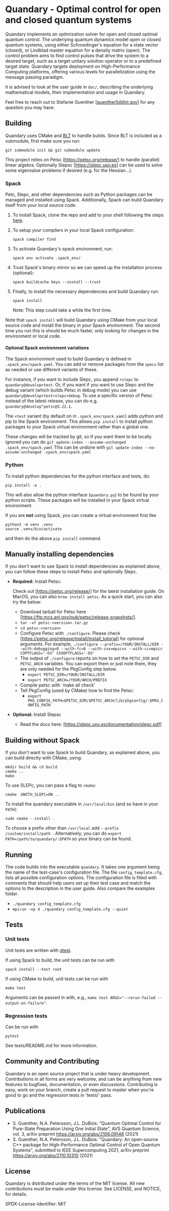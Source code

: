 # Quandary - Optimal control for open and closed quantum systems
Quandary implements an optimization solver for open and closed optimal quantum control. The underlying quantum dynamics model open or closed quantum systems, using either Schroedinger's equation for a state vector (closed), or Lindblad master equation for a density matrix (open). The control problem aims to find control pulses that drive the system to a desired target, such as a target unitary solution operator or to a predefined target state. Quandary targets deployment on High-Performance Computing platforms, offering various levels for parallelization using the message passing paradigm. 

It is advised to look at the user guide in `doc/`, describing the underlying mathematical models, their implementation and usage in Quandary. 

Feel free to reach out to Stefanie Guenther [guenther5@llnl.gov] for any question you may have. 

## Building
Quandary uses CMake and [BLT](https://github.com/LLNL/blt) to handle builds. Since BLT is included as a
submodule, first make sure you run:
```
git submodule init && git submodule update
```

This project relies on Petsc [https://petsc.org/release/] to handle (parallel) linear algebra. Optionally Slepsc [https://slepc.upv.es] can be used to solve some eigenvalue problems if desired (e.g. for the Hessian...).

### Spack
Petc, Slepc, and other dependencies such as Python packages can be managed and installed using Spack.
Additionally, Spack can build Quandary itself from your local source code.

1. To install Spack, clone the repo and add to your shell following the steps [here](https://spack.readthedocs.io/en/latest/getting_started.html#installation).

2. To setup your compilers in your local Spack configuration:
   ```
   spack compiler find
   ```

3. To activate Quandary's spack environment, run:
    ```
    spack env activate .spack_env/
    ```

4. Trust Spack's binary mirror so we can speed up the installation process (optional):
    ```
    spack buildcache keys --install --trust
    ```
5. Finally, to install the necessary dependencies and build Quandary run:
    ```
    spack install
    ```
    Note: This step could take a while the first time.

Note that `spack install` will build Quandary using CMake from your local source code and install the binary in your Spack environment.
The second time you run this is should be much faster, only looking for changes in the environment or local code.

#### Optional Spack environment variations
The Spack environment used to build Quandary is defined in `.spack_env/spack.yaml`.
You can add or remove packages from the `specs` list as needed or use different variants of these.

For instance, if you want to include Slepc, you append `+slepc` to `quandary@develop+test`.
Or, if you want if you want to use Slepc and the debug variant (which builds Petsc in debug mode) you can use `quandary@develop+test+slepc+debug`.
To use a specific version of Petsc instead of the latest release, you can do e.g. `quandary@develop^petsc@3.22.1`.

The `+test` variant (by default on in `.spack_env/spack.yaml`) adds python and pip to the Spack environment.
This allows `pip install` to install python packages to your Spack virtual environment rather than a global one.

These changes will be tracked by git, so if you want them to be locally ignored you can do
`git update-index --assume-unchanged .spack_env/spack.yaml`
This can be undone with
`git update-index --no-assume-unchanged .spack_env/spack.yaml`

### Python
To install python dependencies for the python interface and tests, do:
```
pip install -e .
```
This will also allow the python interface (`quandary.py`) to be found by your python scripts.
These packages will be installed in your Spack virtual environment.

If you are **not** using Spack, you can create a virtual environment first like
```
python3 -m venv .venv
source .venv/bin/activate
```
and then do the above `pip install` command.

## Manually installing dependencies
If you don't want to use Spack to install dependencies as explained above, you can follow these steps to install Petsc and optionally Slepc.

* **Required:** Install Petsc:

    Check out [https://petsc.org/release/] for the latest installation guide. On MacOS, you can also `brew install petsc`. As a quick start, you can also try the below:
    * Download tarball for Petsc here [https://ftp.mcs.anl.gov/pub/petsc/release-snapshots/].   
    * `tar -xf petsc-<version>.tar.gz`
    * `cd petsc-<version>`
    * Configure Petsc with `./configure`. Please check [https://petsc.org/release/install/install_tutorial] for optional arguments. For example, 
        `./configure --prefix=/YOUR/INSTALL/DIR --with-debugging=0 --with-fc=0 --with-cxx=mpicxx --with-cc=mpicc COPTFLAGS='-O3' CXXOPTFLAGS='-O3'`
    * The output of `./configure` reports on how to set the `PETSC_DIR` and `PETSC_ARCH` variables.
    You can export them or just note them, they are only needed for the PkgConfig step below.
        * `export PETSC_DIR=/YOUR/INSTALL/DIR`
        * `export PETSC_ARCH=/YOUR/ARCH/PREFIX`
    * Compile petsc with `make all check'
    * Tell PkgConfig (used by CMake) how to find the Petsc:
        * `export PKG_CONFIG_PATH=$PETSC_DIR/$PETSC_ARCH/lib/pkgconfig/:$PKG_CONFIG_PATH`

* **Optional:** Install Slepsc
    * Read the docs here: [https://slepc.upv.es/documentation/slepc.pdf]


## Building without Spack
If you don't want to use Spack to build Quandary, as explained above, you can build directly with CMake, using:
```
mkdir build && cd build
cmake ..
make
```
To use SLEPc, you can pass a flag to `cmake`:
```
cmake -DWITH_SLEPC=ON ..
```

To install the quandary executable in `/usr/local/bin` (and so have in your `PATH`):
```
sudo cmake --install .
```
To choose a prefix other than `/usr/local` add `--prefix /custom/install/path `.
Alternatively, you can do `export PATH=/path/to/quandary/:$PATH` so your binary can be found.

## Running
The code builds into the executable `quandary`. It takes one argument being the name of the test-case's configuration file. The file `config_template.cfg`, lists all possible configuration options. The configuration file is filled with comments that should help users set up their test case and match the options to the description in the user guide. Also compare the examples folder.
* `./quandary config_template.cfg`
* `mpirun -np 4 ./quandary config_template.cfg --quiet`

## Tests

### Unit tests
Unit tests are written with [gtest](https://github.com/google/googletest).

If using Spack to build, the unit tests can be run with
```
spack install --test root
```

If using CMake to build, unit tests can be run with
```
make test
```
Arguments can be passed in with, e.g., `make test ARGS="--rerun-failed --output-on-failure"`.

### Regression tests
Can be run with
```
pytest
```
See tests/README.md for more information.

## Community and Contributing

Quandary is an open source project that is under heavy development. Contributions in all forms are very welcome, and can be anything from new features to bugfixes, documentation, or even discussions. Contributing is easy, work on your branch, create a pull request to master when you're good to go and the regression tests in 'tests/' pass.

## Publications
* S. Guenther, N.A. Petersson, J.L. DuBois: "Quantum Optimal Control for Pure-State Preparation Using One Initial State", AVS Quantum Science, vol. 3, arXiv preprint <https://arxiv.org/abs/2106.09148> (2021)
* S. Guenther, N.A. Petersson, J.L. DuBois: "Quandary: An open-source C++ package for High-Performance Optimal Control of Open Quantum Systems", submitted to IEEE Supercomputing 2021, arXiv preprint <https://arxiv.org/abs/2110.10310> (2021)

## License

Quandary is distributed under the terms of the MIT license. All new contributions must be made under this license. See LICENSE, and NOTICE, for details. 

SPDX-License-Identifier: MIT
